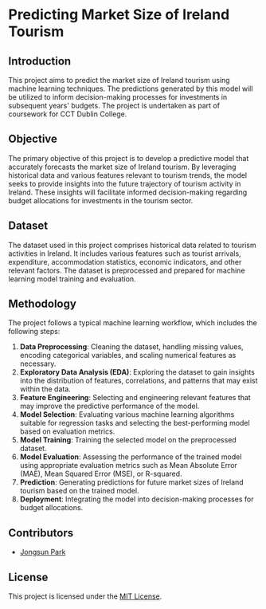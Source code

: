 # Predicting Market Size of Ireland Tourism

## Introduction

This project aims to predict the market size of Ireland tourism using machine learning techniques. The predictions generated by this model will be utilized to inform decision-making processes for investments in subsequent years' budgets. The project is undertaken as part of coursework for CCT Dublin College.

## Objective

The primary objective of this project is to develop a predictive model that accurately forecasts the market size of Ireland tourism. By leveraging historical data and various features relevant to tourism trends, the model seeks to provide insights into the future trajectory of tourism activity in Ireland. These insights will facilitate informed decision-making regarding budget allocations for investments in the tourism sector.

## Dataset

The dataset used in this project comprises historical data related to tourism activities in Ireland. It includes various features such as tourist arrivals, expenditure, accommodation statistics, economic indicators, and other relevant factors. The dataset is preprocessed and prepared for machine learning model training and evaluation.

## Methodology

The project follows a typical machine learning workflow, which includes the following steps:

1. **Data Preprocessing**: Cleaning the dataset, handling missing values, encoding categorical variables, and scaling numerical features as necessary.
2. **Exploratory Data Analysis (EDA)**: Exploring the dataset to gain insights into the distribution of features, correlations, and patterns that may exist within the data.
3. **Feature Engineering**: Selecting and engineering relevant features that may improve the predictive performance of the model.
4. **Model Selection**: Evaluating various machine learning algorithms suitable for regression tasks and selecting the best-performing model based on evaluation metrics.
5. **Model Training**: Training the selected model on the preprocessed dataset.
6. **Model Evaluation**: Assessing the performance of the trained model using appropriate evaluation metrics such as Mean Absolute Error (MAE), Mean Squared Error (MSE), or R-squared.
7. **Prediction**: Generating predictions for future market sizes of Ireland tourism based on the trained model.
8. **Deployment**: Integrating the model into decision-making processes for budget allocations.

## Contributors

- [Jongsun Park](https://github.com/sbs24013)

## License

This project is licensed under the [MIT License](LICENSE).
